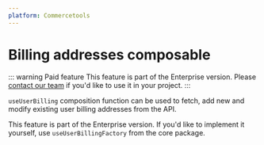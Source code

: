 ```yaml
---
platform: Commercetools
---
```


# Billing addresses composable

::: warning Paid feature
This feature is part of the Enterprise version. Please [contact our team](https://www.vuestorefront.io/contact/sales) if you'd like to use it in your project.
:::

`useUserBilling` composition function can be used to fetch, add new and modify existing user billing addresses from the API.

This feature is part of the Enterprise version. If you'd like to implement it yourself, use `useUserBillingFactory` from the core package.

